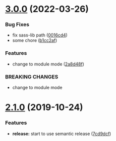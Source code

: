 # [3.0.0](https://github.com/cycjimmy/h5-video-player/compare/v2.1.0...v3.0.0) (2022-03-26)


### Bug Fixes

* fix sass-lib path ([0016cd4](https://github.com/cycjimmy/h5-video-player/commit/0016cd477bdb19fd987d211a3e2c6e1634e2bfc1))
* some chore ([b1cc2af](https://github.com/cycjimmy/h5-video-player/commit/b1cc2af4c7bc778bca486b13beb33cae30205ef2))


### Features

* change to module mode ([2a8d48f](https://github.com/cycjimmy/h5-video-player/commit/2a8d48fe53518ce4037b334e2286e3d6921a933d))


### BREAKING CHANGES

* change to module mode

# [2.1.0](https://github.com/cycjimmy/h5-video-player/compare/v2.0.0...v2.1.0) (2019-10-24)


### Features

* **release:** start to use semantic release ([7cd9dcf](https://github.com/cycjimmy/h5-video-player/commit/7cd9dcfbb49cac925ead83a651aeb55c0812e076))
